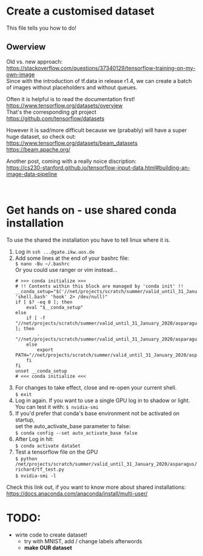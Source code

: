 # Create a customised dataset
This file tells you how to do!

## Owerview  
Old vs. new approach:</br>
https://stackoverflow.com/questions/37340129/tensorflow-training-on-my-own-image </br>
Since with the introduction of tf.data in release r1.4, we can create a batch of images without placeholders and without queues.


Often it is helpful is to read the documentation first! </br>https://www.tensorflow.org/datasets/overview </br>That's the corresponding git project </br>https://github.com/tensorflow/datasets 


However it is sad/more difficult because we (prabably) will have a super huge dataset, so check out: </br>
https://www.tensorflow.org/datasets/beam_datasets </br>
https://beam.apache.org/ 


Another post, coming with a really noice discription: </br>https://cs230-stanford.github.io/tensorflow-input-data.html#building-an-image-data-pipeline</br>

</br>


# Get hands on - use shared conda installation
To use the shared the installation you have to tell linux where it is.
1. Log in
    `ssh ...@gate.ikw.uos.de`
2. Add some lines at the end of your bashrc file: </br>
    `$ nano -Bu ~/.bashrc` </br> Or you could use ranger or vim instead...</br>
    ```
    # >>> conda initialize >>>
    # !! Contents within this block are managed by 'conda init' !!
    __conda_setup="$('//net/projects/scratch/summer/valid_until_31_January_2020/asparagus/condaInstallation/bin/conda' 'shell.bash' 'hook' 2> /dev/null)"
    if [ $? -eq 0 ]; then
        eval "$__conda_setup"
    else
        if [ -f "//net/projects/scratch/summer/valid_until_31_January_2020/asparagus/condaInstallation/etc/profile.d/conda.sh" ]; then
            . "//net/projects/scratch/summer/valid_until_31_January_2020/asparagus/condaInstallation/etc/profile.d/conda.sh"
        else
            export PATH="//net/projects/scratch/summer/valid_until_31_January_2020/asparagus/condaInstallation/bin:$PATH"
        fi
    fi
    unset __conda_setup
    # <<< conda initialize <<<
    ```
3. For changes to take effect, close and re-open your current shell.</br>
    `$ exit` 
4. Log in again. If you want to use a single GPU log in to shadow or light.
    You can test it with:
    `$ nvidia-smi`
4. If you'd prefer that conda's base environment not be activated on startup,</br>
    set the auto_activate_base parameter to false:</br>
    `$ conda config --set auto_activate_base false`
5. After Log in hit: </br>
    `$ conda activate dataSet`
6. Test a tensorflow file on the GPU</br>
    `$ python /net/projects/scratch/summer/valid_until_31_January_2020/asparagus/richard/tf_test.py` </br>
    `$ nvidia-smi -l`


Check this link out, if you want to know more about shared installations:
https://docs.anaconda.com/anaconda/install/multi-user/ 


# TODO:
- wirte code to create dataset! 
    - try with MNIST, add / change labels afterwords
    - **make OUR dataset**